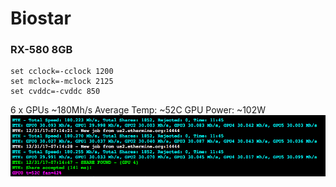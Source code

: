 # Biostar

### RX-580 8GB

``` shell
set cclock=-cclock 1200
set mclock=-mclock 2125
set cvddc=-cvddc 850

```
6 x GPUs ~180Mh/s
Average Temp: ~52C
GPU Power: ~102W
![Claymore](https://github.com/cfoo/mining/raw/master/bios/biostar/claymore.png "Claymore")
